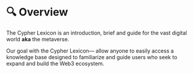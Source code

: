 # 🔍 Overview

The Cypher Lexicon is an introduction, brief and guide for the vast digital world **aka** the metaverse.



Our goal with the Cypher Lexicon— allow anyone to easily access a knowledge base designed to familiarize and guide users who seek to expand and build the Web3 ecosystem.
